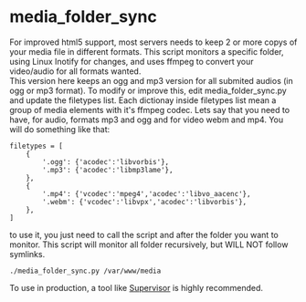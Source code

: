media_folder_sync
=================

For improved html5 support, most servers needs to keep 2 or more copys of your media file in different formats. This script monitors a specific folder, using Linux Inotify for changes, and uses ffmpeg to convert your video/audio for all formats wanted.
<br/>
This version here keeps an ogg and mp3 version for all submited audios (in ogg or mp3 format).
To modify or improve this, edit media_folder_sync.py and update the filetypes list.
Each dictionay inside filetypes list mean a group of media elements with it's ffmpeg codec.
Lets say that you need to have, for audio, formats mp3 and ogg and for video webm and mp4. You will do something like that:

```
filetypes = [
    {
        '.ogg': {'acodec':'libvorbis'},
        '.mp3': {'acodec':'libmp3lame'},
    },
    {
        '.mp4': {'vcodec':'mpeg4','acodec':'libvo_aacenc'},
        '.webm': {'vcodec':'libvpx','acodec':'libvorbis'},
    },
]
```
to use it, you just need to call the script and after the folder you want to monitor. This script will monitor all folder recursively, but WILL NOT follow symlinks.
```
./media_folder_sync.py /var/www/media
```

To use in production, a tool like <a href="http://supervisord.org/">Supervisor</a> is highly recommended.
